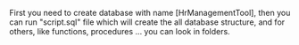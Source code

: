 First you need to create database with name [HrManagementTool],  then you can run "script.sql" file which will create the all database structure, and for others, like functions, procedures ... you can look in folders.
